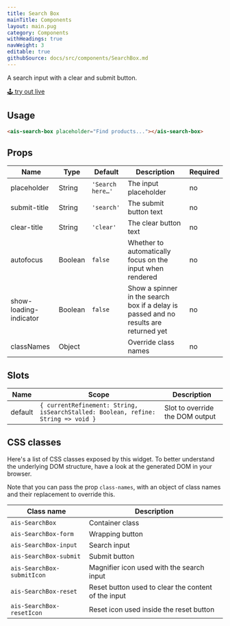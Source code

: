 ```yaml
---
title: Search Box
mainTitle: Components
layout: main.pug
category: Components
withHeadings: true
navWeight: 3
editable: true
githubSource: docs/src/components/SearchBox.md
---
```


A search input with a clear and submit button.

<a class="btn btn-static-theme" href="stories/?selectedKind=SearchBox">🕹 try out live</a>

## Usage

```html
<ais-search-box placeholder="Find products..."></ais-search-box>
```

## Props

Name | Type | Default | Description | Required
---|---|---|---|---
placeholder | String | `'Search here…'` | The input placeholder | no
submit-title | String | `'search'` | The submit button text | no
clear-title | String | `'clear'` | The clear button text | no
autofocus | Boolean | `false` | Whether to automatically focus on the input when rendered | no
show-loading-indicator | Boolean | `false` | Show a spinner in the search box if a delay is passed and no results are returned yet | no
classNames | Object | | Override class names | no

## Slots

Name | Scope | Description
---|---|---
default | `{ currentRefinement: String, isSearchStalled: Boolean, refine: String => void }` | Slot to override the DOM output

## CSS classes

Here's a list of CSS classes exposed by this widget. To better understand the underlying
DOM structure, have a look at the generated DOM in your browser.

Note that you can pass the prop `class-names`, with an object of class names and their replacement to override this.

Class name | Description
---|---
`ais-SearchBox` | Container class
`ais-SearchBox-form` | Wrapping button
`ais-SearchBox-input` | Search input
`ais-SearchBox-submit` | Submit button
`ais-SearchBox-submitIcon` | Magnifier icon used with the search input
`ais-SearchBox-reset` | Reset button used to clear the content of the input
`ais-SearchBox-resetIcon` | Reset icon used inside the reset button

